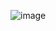 
![image](https://user-images.githubusercontent.com/94882187/180775436-1295a5ea-939f-4726-b5ee-7ecd3aab5aa1.png)
